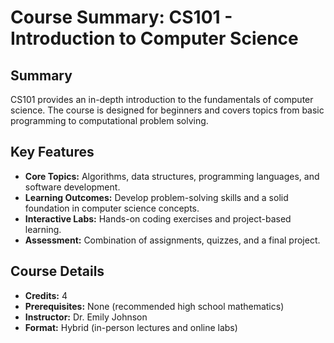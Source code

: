 # Course Summary: CS101 - Introduction to Computer Science

## Summary
CS101 provides an in-depth introduction to the fundamentals of computer science. The course is designed for beginners and covers topics from basic programming to computational problem solving.

## Key Features
- **Core Topics:** Algorithms, data structures, programming languages, and software development.
- **Learning Outcomes:** Develop problem-solving skills and a solid foundation in computer science concepts.
- **Interactive Labs:** Hands-on coding exercises and project-based learning.
- **Assessment:** Combination of assignments, quizzes, and a final project.

## Course Details
- **Credits:** 4
- **Prerequisites:** None (recommended high school mathematics)
- **Instructor:** Dr. Emily Johnson
- **Format:** Hybrid (in-person lectures and online labs)
